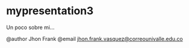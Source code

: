 # mypresentation3
Un poco sobre mi...

@author Jhon Frank
@email jhon.frank.vasquez@correounivalle.edu.co
